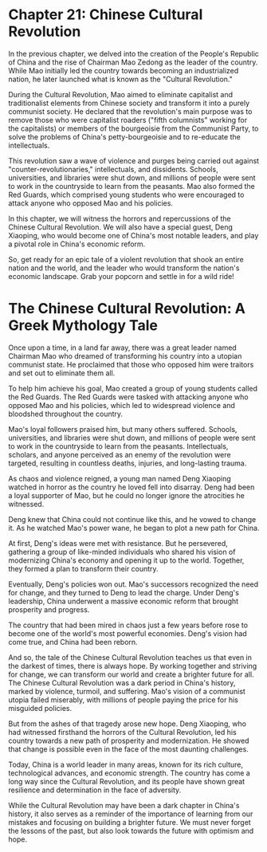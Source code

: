 # Chapter 21: Chinese Cultural Revolution

In the previous chapter, we delved into the creation of the People's Republic of China and the rise of Chairman Mao Zedong as the leader of the country. While Mao initially led the country towards becoming an industrialized nation, he later launched what is known as the "Cultural Revolution." 

During the Cultural Revolution, Mao aimed to eliminate capitalist and traditionalist elements from Chinese society and transform it into a purely communist society. He declared that the revolution's main purpose was to remove those who were capitalist roaders ("fifth columnists" working for the capitalists) or members of the bourgeoisie from the Communist Party, to solve the problems of China's petty-bourgeoisie and to re-educate the intellectuals. 

This revolution saw a wave of violence and purges being carried out against "counter-revolutionaries," intellectuals, and dissidents. Schools, universities, and libraries were shut down, and millions of people were sent to work in the countryside to learn from the peasants. Mao also formed the Red Guards, which comprised young students who were encouraged to attack anyone who opposed Mao and his policies. 

In this chapter, we will witness the horrors and repercussions of the Chinese Cultural Revolution. We will also have a special guest, Deng Xiaoping, who would become one of China's most notable leaders, and play a pivotal role in China's economic reform.

So, get ready for an epic tale of a violent revolution that shook an entire nation and the world, and the leader who would transform the nation's economic landscape. Grab your popcorn and settle in for a wild ride!
# The Chinese Cultural Revolution: A Greek Mythology Tale

Once upon a time, in a land far away, there was a great leader named Chairman Mao who dreamed of transforming his country into a utopian communist state. He proclaimed that those who opposed him were traitors and set out to eliminate them all.

To help him achieve his goal, Mao created a group of young students called the Red Guards. The Red Guards were tasked with attacking anyone who opposed Mao and his policies, which led to widespread violence and bloodshed throughout the country.

Mao's loyal followers praised him, but many others suffered. Schools, universities, and libraries were shut down, and millions of people were sent to work in the countryside to learn from the peasants. Intellectuals, scholars, and anyone perceived as an enemy of the revolution were targeted, resulting in countless deaths, injuries, and long-lasting trauma.

As chaos and violence reigned, a young man named Deng Xiaoping watched in horror as the country he loved fell into disarray. Deng had been a loyal supporter of Mao, but he could no longer ignore the atrocities he witnessed.

Deng knew that China could not continue like this, and he vowed to change it. As he watched Mao's power wane, he began to plot a new path for China.

At first, Deng's ideas were met with resistance. But he persevered, gathering a group of like-minded individuals who shared his vision of modernizing China's economy and opening it up to the world. Together, they formed a plan to transform their country.

Eventually, Deng's policies won out. Mao's successors recognized the need for change, and they turned to Deng to lead the charge. Under Deng's leadership, China underwent a massive economic reform that brought prosperity and progress.

The country that had been mired in chaos just a few years before rose to become one of the world's most powerful economies. Deng's vision had come true, and China had been reborn.

And so, the tale of the Chinese Cultural Revolution teaches us that even in the darkest of times, there is always hope. By working together and striving for change, we can transform our world and create a brighter future for all.
The Chinese Cultural Revolution was a dark period in China's history, marked by violence, turmoil, and suffering. Mao's vision of a communist utopia failed miserably, with millions of people paying the price for his misguided policies.

But from the ashes of that tragedy arose new hope. Deng Xiaoping, who had witnessed firsthand the horrors of the Cultural Revolution, led his country towards a new path of prosperity and modernization. He showed that change is possible even in the face of the most daunting challenges.

Today, China is a world leader in many areas, known for its rich culture, technological advances, and economic strength. The country has come a long way since the Cultural Revolution, and its people have shown great resilience and determination in the face of adversity.

While the Cultural Revolution may have been a dark chapter in China's history, it also serves as a reminder of the importance of learning from our mistakes and focusing on building a brighter future. We must never forget the lessons of the past, but also look towards the future with optimism and hope.